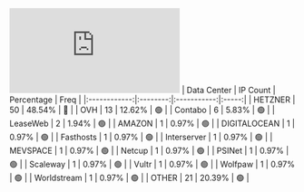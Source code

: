 ![Diagramm](https://github.com/obajay/StateSync-snapshots/blob/main/Projects/Jackal/1/README.md)
| Data Center | IP Count | Percentage | Freq |
|:------------:|:--------:|:-----------:|:-----:|
| HETZNER | 50 | 48.54% | 🔴 |
| OVH | 13 | 12.62% | 🟢 |
| Contabo | 6 | 5.83% | 🟢 |
| LeaseWeb | 2 | 1.94% | 🟢 |
| AMAZON | 1 | 0.97% | 🟢 |
| DIGITALOCEAN | 1 | 0.97% | 🟢 |
| Fasthosts | 1 | 0.97% | 🟢 |
| Interserver | 1 | 0.97% | 🟢 |
| MEVSPACE | 1 | 0.97% | 🟢 |
| Netcup | 1 | 0.97% | 🟢 |
| PSINet | 1 | 0.97% | 🟢 |
| Scaleway | 1 | 0.97% | 🟢 |
| Vultr | 1 | 0.97% | 🟢 |
| Wolfpaw | 1 | 0.97% | 🟢 |
| Worldstream | 1 | 0.97% | 🟢 |
| OTHER | 21 | 20.39% | 🟢 |